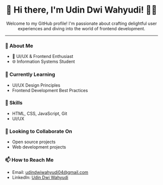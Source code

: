 <div align="center">
  <h1>👋 Hi there, I'm Udin Dwi Wahyudi! 👨‍💻</h1>
  <p>Welcome to my GitHub profile! I'm passionate about crafting delightful user experiences and diving into the world of frontend development.</p>
</div>

---

### 👀 About Me
- 🎨 UI/UX & Frontend Enthusiast
- 🌐 Information Systems Student

### 🌱 Currently Learning
- UI/UX Design Principles
- Frontend Development Best Practices

### 💼 Skills
- HTML, CSS, JavaScript, Git
- UI/UX

### 💞️ Looking to Collaborate On
- Open source projects
- Web development projects

### 📫 How to Reach Me
- Email: [udindwiwahyudi04@gmail.com](mailto:udindwiwahyudi04@gmail.com)
- LinkedIn: [Udin Dwi Wahyudi](https://www.linkedin.com/in/udindwy)
  
